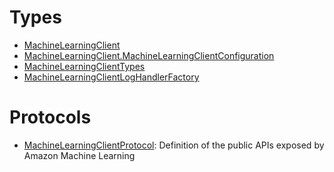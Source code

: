 # Types

  - [MachineLearningClient](/aws-sdk-swift/reference/0.x/AWSMachineLearning/MachineLearningClient)
  - [MachineLearningClient.MachineLearningClientConfiguration](/aws-sdk-swift/reference/0.x/AWSMachineLearning/MachineLearningClient_MachineLearningClientConfiguration)
  - [MachineLearningClientTypes](/aws-sdk-swift/reference/0.x/AWSMachineLearning/MachineLearningClientTypes)
  - [MachineLearningClientLogHandlerFactory](/aws-sdk-swift/reference/0.x/AWSMachineLearning/MachineLearningClientLogHandlerFactory)

# Protocols

  - [MachineLearningClientProtocol](/aws-sdk-swift/reference/0.x/AWSMachineLearning/MachineLearningClientProtocol):
    Definition of the public APIs
    exposed by Amazon Machine Learning
